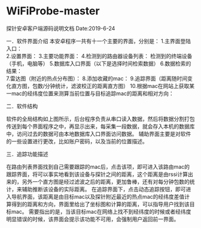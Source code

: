 # WiFiProbe-master
探针安卓客户端源码说明文档
Date:2019-6-24
   
一．软件界面介绍
本安卓程序一共有十一个主要的界面，分别是：
1.主界面登陆入口：               
2.设置界面：
3.主要功能界面：
4.检测到的路由器设备列表：         检测到的终端设备（手机，电脑等）
5.数据库入口界面（以下是选择时间检索数据）
6.数据检索的结果：                       
7.雷达图（附近的热点分布图）：
8.添加收藏的mac：
9.追踪界面（距离随时间变化直方图，包数/分钟统计，滤波校正的距离直方图）
10.根据mac在网站上获取某一mac的经纬度位置来测算当前位置与目标追踪mac的距离和相对方向：




二．软件结构


   软件的全局结构如上图所示，后台程序负责从串口读入数据，然后将数据分割打包传送到每个界面程序之中，再显示出来，每采集一段数据，就会存入本机的数据库中，访问过去的数据可由本地数据库入口界面访问数据。
   辅助界面主要是对软件的一些设置进行更改，比如账户密码，以及当前的位置描述。
   
三．追踪功能描述
    


在路由列表界面找到自己需要跟踪的mac后，点击该项，即可进入该路由mac的跟踪界面，将可以事实地看到该设备与探针之间的距离，这个距离是由rssi计算出来的，另外一个直方图是经过滤波之后的距离，更加鲁棒，还有对每分钟包数的统计，来辅助推断该设备的实际距离。
 在追踪界面下，点击动态追踪按钮，即可进入导航界面，该距离是由目标mac以及探针附近最近的热点mac的经纬度差值计算得到的距离和方向，界面里给出了坐标图和计算的距离，可以指导用户找到该目标mac。
需要指出的是，当该目标mac在网络上找不到经纬度的时候或者经纬度明显错误的时候，该界面会提示该功能不可用，会强制用户返回前一界面。
    
